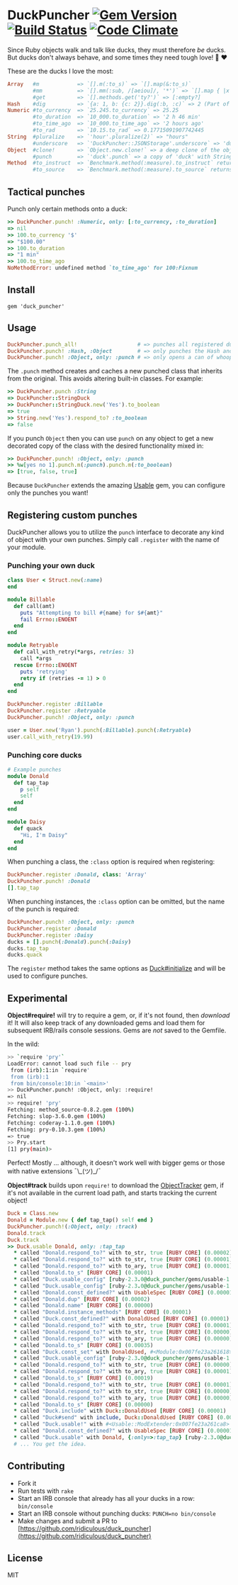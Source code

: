 # DuckPuncher [![Gem Version](https://badge.fury.io/rb/duck_puncher.svg)](http://badge.fury.io/rb/duck_puncher)  [![Build Status](https://travis-ci.org/ridiculous/duck_puncher.svg)](https://travis-ci.org/ridiculous/duck_puncher) [![Code Climate](https://codeclimate.com/github/ridiculous/duck_puncher/badges/gpa.svg)](https://codeclimate.com/github/ridiculous/duck_puncher)

Since Ruby objects walk and talk like ducks, they must therefore _be_ ducks. But ducks don't always behave, and some times they need
tough love! :punch: :heart:

These are the ducks I love the most:

```ruby
Array   #m            => `[].m(:to_s)` => `[].map(&:to_s)` 
        #mm           => `[].mm(:sub, /[aeiou]/, '*')` => `[].map { |x| x.sub(/[aeiou]/, '*') }` 
        #get          => `[].methods.get('ty?')` => [:empty?] 
Hash    #dig          => `{a: 1, b: {c: 2}}.dig(:b, :c)` => 2 (Part of standard lib in Ruby >= 2.3)
Numeric #to_currency  => `25.245.to_currency` => 25.25 
        #to_duration  => `10_000.to_duration` => '2 h 46 min'
        #to_time_ago  => `10_000.to_time_ago` => '2 hours ago'
        #to_rad       => `10.15.to_rad` => 0.17715091907742445
String  #pluralize    => `'hour'.pluralize(2)` => "hours"
        #underscore   => `'DuckPuncher::JSONStorage'.underscore` => 'duck_puncher/json_storage'
Object  #clone!       => `Object.new.clone!` => a deep clone of the object (using Marshal.dump)
        #punch        => `'duck'.punch` => a copy of 'duck' with String punches mixed in
Method  #to_instruct  => `Benchmark.method(:measure).to_instruct` returns the Ruby VM instruction sequence for the method
        #to_source    => `Benchmark.method(:measure).to_source` returns the method definition as a string
```

## Tactical punches

Punch only certain methods onto a duck:

```ruby
>> DuckPuncher.punch! :Numeric, only: [:to_currency, :to_duration]
=> nil
>> 100.to_currency '$'
=> "$100.00"
>> 100.to_duration
=> "1 min"
>> 100.to_time_ago
NoMethodError: undefined method `to_time_ago' for 100:Fixnum
```

## Install

    gem 'duck_puncher'

## Usage

```ruby
DuckPuncher.punch_all!                   # => punches all registered ducks
DuckPuncher.punch! :Hash, :Object        # => only punches the Hash and Object ducks
DuckPuncher.punch! :Object, only: :punch # => only opens a can of whoop ass! Define one method to rule them all
```

The `.punch` method creates and caches a new punched class that inherits from the original. This avoids altering built-in
classes. For example:

```ruby
>> DuckPuncher.punch :String
=> DuckPuncher::StringDuck
>> DuckPuncher::StringDuck.new('Yes').to_boolean
=> true
>> String.new('Yes').respond_to? :to_boolean
=> false
```

If you punch `Object` then you can use `punch` on any object to get a new decorated copy of the class with the desired
functionality mixed in:

```ruby
>> DuckPuncher.punch! :Object, only: :punch
>> %w[yes no 1].punch.m(:punch).punch.m(:to_boolean)
=> [true, false, true]
```

Because `DuckPuncher` extends the amazing [Usable](https://github.com/ridiculous/usable) gem, you can configure only the punches you want! 

## Registering custom punches

DuckPuncher allows you to utilize the `punch` interface to decorate any kind of object with your own punches. Simply call 
`.register` with the name of your module.

### Punching your own duck
```ruby
class User < Struct.new(:name)
end

module Billable
  def call(amt)
    puts "Attempting to bill #{name} for $#{amt}"
    fail Errno::ENOENT
  end
end

module Retryable
  def call_with_retry(*args, retries: 3)
    call *args
  rescue Errno::ENOENT
    puts 'retrying'
    retry if (retries -= 1) > 0
  end
end

DuckPuncher.register :Billable
DuckPuncher.register :Retryable
DuckPuncher.punch! :Object, only: :punch

user = User.new('Ryan').punch(:Billable).punch(:Retryable)
user.call_with_retry(19.99)
```

### Punching core ducks
```ruby
# Example punches
module Donald
  def tap_tap
    p self
    self
  end
end

module Daisy
  def quack
    "Hi, I'm Daisy"
  end
end
```

When punching a class, the `:class` option is required when registering:

```ruby
DuckPuncher.register :Donald, class: 'Array'
DuckPuncher.punch! :Donald
[].tap_tap
```

When punching instances, the `:class` option can be omitted, but the name of the punch is required:

```ruby
DuckPuncher.punch! :Object, only: :punch
DuckPuncher.register :Donald
DuckPuncher.register :Daisy
ducks = [].punch(:Donald).punch(:Daisy)
ducks.tap_tap
ducks.quack
```

The `register` method takes the same options as [Duck#initialize](https://github.com/ridiculous/duck_puncher/blob/master/lib/duck_puncher/duck.rb#L11)
and will be used to configure punches.

## Experimental

__Object#require!__ will try to require a gem, or, if it's not found, then _download_ it! It will also keep track of any
downloaded gems and load them for subsequent IRB/rails console sessions. Gems are _not_ 
saved to the Gemfile.

In the wild:

```bash
>> `require 'pry'` 
LoadError: cannot load such file -- pry
 from (irb):1:in `require'
 from (irb):1
 from bin/console:10:in `<main>'
>> DuckPuncher.punch! :Object, only: :require!
=> nil
>> require! 'pry'
Fetching: method_source-0.8.2.gem (100%)
Fetching: slop-3.6.0.gem (100%)
Fetching: coderay-1.1.0.gem (100%)
Fetching: pry-0.10.3.gem (100%)
=> true
>> Pry.start
[1] pry(main)>
```

Perfect! Mostly ... although, it doesn't work well with bigger gems or those with native extensions ¯\\\_(ツ)_/¯

__Object#track__ builds upon `require!` to download the [ObjectTracker](https://github.com/ridiculous/object_tracker) gem,
if it's not available in the current load path, and starts tracking the current object!

```ruby
Duck = Class.new
Donald = Module.new { def tap_tap() self end }
DuckPuncher.punch!(:Object, only: :track)
Donald.track
Duck.track
>> Duck.usable Donald, only: :tap_tap
  * called "Donald.respond_to?" with to_str, true [RUBY CORE] (0.00002)
  * called "Donald.respond_to?" with to_str, true [RUBY CORE] (0.00001)
  * called "Donald.respond_to?" with to_ary, true [RUBY CORE] (0.00001)
  * called "Donald.to_s" [RUBY CORE] (0.00001)
  * called "Duck.usable_config" [ruby-2.3.0@duck_puncher/gems/usable-1.2.0/lib/usable.rb:10] (0.00002)
  * called "Duck.usable_config" [ruby-2.3.0@duck_puncher/gems/usable-1.2.0/lib/usable.rb:10] (0.00001)
  * called "Donald.const_defined?" with UsableSpec [RUBY CORE] (0.00001)
  * called "Donald.dup" [RUBY CORE] (0.00002)
  * called "Donald.name" [RUBY CORE] (0.00000)
  * called "Donald.instance_methods" [RUBY CORE] (0.00001)
  * called "Duck.const_defined?" with DonaldUsed [RUBY CORE] (0.00001)
  * called "Donald.respond_to?" with to_str, true [RUBY CORE] (0.00001)
  * called "Donald.respond_to?" with to_str, true [RUBY CORE] (0.00000)
  * called "Donald.respond_to?" with to_ary, true [RUBY CORE] (0.00000)
  * called "Donald.to_s" [RUBY CORE] (0.00035)
  * called "Duck.const_set" with DonaldUsed, #<Module:0x007fe23a261618> [RUBY CORE] (0.00002)
  * called "Duck.usable_config" [ruby-2.3.0@duck_puncher/gems/usable-1.2.0/lib/usable.rb:10] (0.00000)
  * called "Donald.respond_to?" with to_str, true [RUBY CORE] (0.00000)
  * called "Donald.respond_to?" with to_ary, true [RUBY CORE] (0.00001)
  * called "Donald.to_s" [RUBY CORE] (0.00019)
  * called "Donald.respond_to?" with to_str, true [RUBY CORE] (0.00001)
  * called "Donald.respond_to?" with to_str, true [RUBY CORE] (0.00000)
  * called "Donald.respond_to?" with to_ary, true [RUBY CORE] (0.00000)
  * called "Donald.to_s" [RUBY CORE] (0.00000)
  * called "Duck.include" with Duck::DonaldUsed [RUBY CORE] (0.00001)
  * called "Duck#send" with include, Duck::DonaldUsed [RUBY CORE] (0.00024)
  * called "Duck.usable!" with #<Usable::ModExtender:0x007fe23a261ca8> [ruby-2.3.0@duck_puncher/gems/usable-1.2.0/lib/usable.rb:41] (0.00143)
  * called "Donald.const_defined?" with UsableSpec [RUBY CORE] (0.00001)
  * called "Duck.usable" with Donald, {:only=>:tap_tap} [ruby-2.3.0@duck_puncher/gems/usable-1.2.0/lib/usable.rb:30] (0.00189)
  # ... You get the idea.
```

## Contributing

* Fork it
* Run tests with `rake`
* Start an IRB console that already has all your ducks in a row: `bin/console`
* Start an IRB console without punching ducks: `PUNCH=no bin/console`
* Make changes and submit a PR to [https://github.com/ridiculous/duck_puncher](https://github.com/ridiculous/duck_puncher)

## License

MIT
